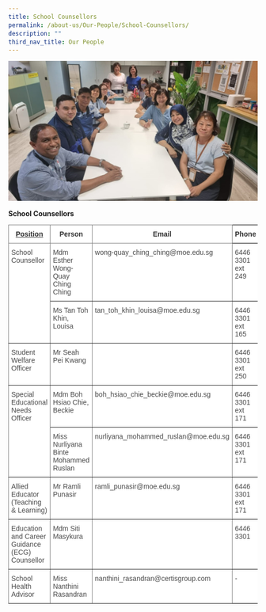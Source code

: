 ```yaml
---
title: School Counsellors
permalink: /about-us/Our-People/School-Counsellors/
description: ""
third_nav_title: Our People
---
```

![](/images/bgss%202023.png)[](/images/banner-for-school-counsellor-1024x683.jpg)

**School Counsellors**

<style type="text/css">
.tg  {border-collapse:collapse;border-spacing:0;}
.tg td{border-color:black;border-style:solid;border-width:1px;font-family:Arial, sans-serif;font-size:14px;
  overflow:hidden;padding:10px 5px;word-break:normal;}
.tg th{border-color:black;border-style:solid;border-width:1px;font-family:Arial, sans-serif;font-size:14px;
  font-weight:normal;overflow:hidden;padding:10px 5px;word-break:normal;}
.tg .tg-ezyw{background-color:#FFF;color:#323232;font-weight:bold;text-align:center;vertical-align:top}
.tg .tg-acgv{background-color:#FFF;border-color:inherit;color:#484848;text-align:left;vertical-align:top}
.tg .tg-369h{background-color:#FFF;border-color:inherit;color:#323232;font-weight:bold;text-align:center;text-decoration:underline;
  vertical-align:top}
.tg .tg-3ugf{background-color:#FFF;border-color:inherit;color:#323232;font-weight:bold;text-align:center;vertical-align:top}
.tg .tg-06je{background-color:#FFF;color:#484848;text-align:left;vertical-align:top}
.tg .tg-y9da{background-color:#FFF;border-color:inherit;color:#1A202C;text-align:left;vertical-align:top}
</style>
<table class="tg">
<thead>
  <tr>
    <th class="tg-369h"><span style="font-weight:700;font-style:normal;text-decoration:underline;color:#323232;background-color:transparent">Position</span></th>
    <th class="tg-3ugf"><span style="font-weight:700;font-style:normal;text-decoration:none;color:#323232;background-color:transparent">Person</span></th>
    <th class="tg-3ugf"><span style="font-weight:700;font-style:normal;text-decoration:none;color:#323232;background-color:transparent">Email</span></th>
    <th class="tg-ezyw"><span style="font-weight:700;font-style:normal;text-decoration:none;color:#323232;background-color:transparent">Phone</span></th>
  </tr>
</thead>
<tbody>
  <tr>
    <td class="tg-acgv" rowspan="2"><span style="font-weight:400;font-style:normal;text-decoration:none;color:#484848;background-color:transparent">School Counsellor</span></td>
    <td class="tg-acgv"><span style="font-weight:400;font-style:normal;text-decoration:none;color:#484848;background-color:transparent">Mdm Esther Wong-Quay Ching Ching</span></td>
    <td class="tg-acgv"><span style="font-weight:400;font-style:normal;text-decoration:none;color:#484848;background-color:transparent">wong-quay_ching_ching@moe.edu.sg</span></td>
    <td class="tg-06je"><span style="font-weight:400;font-style:normal;text-decoration:none;color:#484848;background-color:transparent">6446 3301 ext 249</span></td>
  </tr>
  <tr>
    <td class="tg-acgv"><span style="font-weight:400;font-style:normal;text-decoration:none;color:#484848;background-color:transparent">Ms Tan Toh Khin, Louisa</span></td>
    <td class="tg-acgv"><span style="font-weight:400;font-style:normal;text-decoration:none;color:#484848;background-color:transparent">tan_toh_khin_louisa@moe.edu.sg</span></td>
    <td class="tg-06je"><span style="font-weight:400;font-style:normal;text-decoration:none;color:#484848;background-color:transparent">6446 3301 ext 165</span></td>
  </tr>
  <tr>
    <td class="tg-acgv"><span style="font-weight:400;font-style:normal;text-decoration:none;color:#484848;background-color:transparent">Student Welfare Officer</span></td>
    <td class="tg-acgv"><span style="font-weight:400;font-style:normal;text-decoration:none;color:#484848;background-color:transparent">Mr Seah Pei Kwang</span></td>
    <td class="tg-y9da"></td>
    <td class="tg-06je"><span style="font-weight:400;font-style:normal;text-decoration:none;color:#484848;background-color:transparent">6446 3301 ext 250</span></td>
  </tr>
  <tr>
    <td class="tg-acgv" rowspan="2"><span style="font-weight:400;font-style:normal;text-decoration:none;color:#484848;background-color:transparent">Special Educational Needs Officer</span></td>
    <td class="tg-acgv"><span style="font-weight:400;font-style:normal;text-decoration:none;color:#484848;background-color:transparent">Mdm Boh Hsiao Chie, Beckie</span></td>
    <td class="tg-acgv"><span style="font-weight:400;font-style:normal;text-decoration:none;color:#484848;background-color:transparent">boh_hsiao_chie_beckie@moe.edu.sg</span></td>
    <td class="tg-06je"><span style="font-weight:400;font-style:normal;text-decoration:none;color:#484848;background-color:transparent">6446 3301 ext 171</span></td>
  </tr>
  <tr>
    <td class="tg-acgv"><span style="font-weight:400;font-style:normal;text-decoration:none;color:#484848;background-color:transparent">Miss Nurliyana Binte Mohammed Ruslan</span></td>
    <td class="tg-acgv"><span style="font-weight:400;font-style:normal;text-decoration:none;color:#484848;background-color:transparent">nurliyana_mohammed_ruslan@moe.edu.sg</span></td>
    <td class="tg-06je"><span style="font-weight:400;font-style:normal;text-decoration:none;color:#484848;background-color:transparent">6446 3301 ext 171</span></td>
  </tr>
  <tr>
    <td class="tg-acgv"><span style="font-weight:400;font-style:normal;text-decoration:none;color:#484848;background-color:transparent">Allied Educator (Teaching &amp; Learning)</span></td>
    <td class="tg-acgv"><span style="font-weight:400;font-style:normal;text-decoration:none;color:#484848;background-color:transparent">Mr Ramli Punasir</span></td>
    <td class="tg-acgv"><span style="font-weight:400;font-style:normal;text-decoration:none;color:#484848;background-color:transparent">ramli_punasir@moe.edu.sg</span></td>
    <td class="tg-06je"><span style="font-weight:400;font-style:normal;text-decoration:none;color:#484848;background-color:transparent">6446 3301 ext 171</span></td>
  </tr>
  <tr>
    <td class="tg-acgv"><span style="font-weight:400;font-style:normal;text-decoration:none;color:#484848;background-color:transparent">Education and Career Guidance (ECG) Counsellor</span></td>
    <td class="tg-acgv">Mdm Siti Masykura</td>
    <td class="tg-acgv"></td>
    <td class="tg-06je"><span style="font-weight:400;font-style:normal;text-decoration:none;color:#484848;background-color:transparent">6446 3301</span></td>
  </tr>
  <tr>
    <td class="tg-acgv"><span style="font-weight:400;font-style:normal;text-decoration:none;color:#484848;background-color:transparent">School Health Advisor</span></td>
    <td class="tg-acgv">Miss Nanthini Rasandran</td>
    <td class="tg-acgv"><span style="font-weight:400;font-style:normal;text-decoration:none;color:#484848;background-color:transparent">nanthini_rasandran@certisgroup.com</span></td>
    <td class="tg-06je"><span style="font-weight:400;font-style:normal;text-decoration:none;color:#484848;background-color:transparent">-</span></td>
  </tr>
</tbody>
</table>